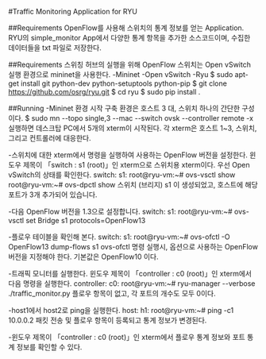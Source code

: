 #Traffic Monitoring Application for RYU

##Requirements
OpenFlow를 사용해 스위치의 통계 정보를 얻는 Application. RYU의 simple_monitor App에서 다양한 통계 항목을 추가한 소스코드이며, 수집한 데이터들을 txt 파일로 저장한다.

##Requirements
스위칭 허브의 실행을 위해 OpenFlow 스위치는 Open vSwitch 실행 환경으로 mininet을 사용한다.
-Mininet
-Open vSwitch
-Ryu
    $ sudo apt-get install git python-dev python-setuptools python-pip
    $ git clone https://github.com/osrg/ryu.git
    $ cd ryu
    $ sudo pip install .

##Running
-Mininet 환경 시작
구축 환경은 호스트 3 대, 스위치 하나의 간단한 구성이다.
    $ sudo mn --topo single,3 --mac --switch ovsk --controller remote -x
실행하면 데스크탑 PC에서 5개의 xterm이 시작된다. 각 xterm은 호스트 1~3, 스위치, 그리고 컨트롤러에 대응한다.


-스위치에 대한 xterm에서 명령을 실행하여 사용하는 OpenFlow 버전을 설정한다.
윈도우 제목이 「switch : s1 (root)」인 xterm으로 스위치용 xterm이다.
우선 Open vSwitch의 상태를 확인한다.
    switch: s1:
    root@ryu-vm:~# ovs-vsctl show
    root@ryu-vm:~# ovs-dpctl show
스위치 (브리지) s1 이 생성되었고, 호스트에 해당 포트가 3개 추가되어 있습니다.

-다음 OpenFlow 버전을 1.3으로 설정합니다.
    switch: s1:
    root@ryu-vm:~# ovs-vsctl set Bridge s1 protocols=OpenFlow13

-플로우 테이블을 확인해 본다.
    switch: s1:
    root@ryu-vm:~# ovs-ofctl -O OpenFlow13 dump-flows s1
ovs-ofctl 명령 실행시, 옵션으로 사용하는 OpenFlow 버전을 지정해야 한다. 기본값은 OpenFlow10 이다.

-트래픽 모니터를 실행한다.
윈도우 제목이 「controller : c0 (root)」인 xterm에서 다음 명령을 실행한다.
    controller: c0:
    root@ryu-vm:~# ryu-manager --verbose ./traffic_monitor.py
플로우 항목이 없고, 각 포트의 개수도 모두 0이다.

-host1에서 host2로 ping을 실행한다.
    host: h1:
    root@ryu-vm:~# ping -c1 10.0.0.2
패킷 전송 및 플로우 항목이 등록되고 통계 정보가 변경된다.

-윈도우 제목이 「controller : c0 (root)」인 xterm에서 플로우 통계 정보와 포트 통계 정보를 확인할 수 있다.



